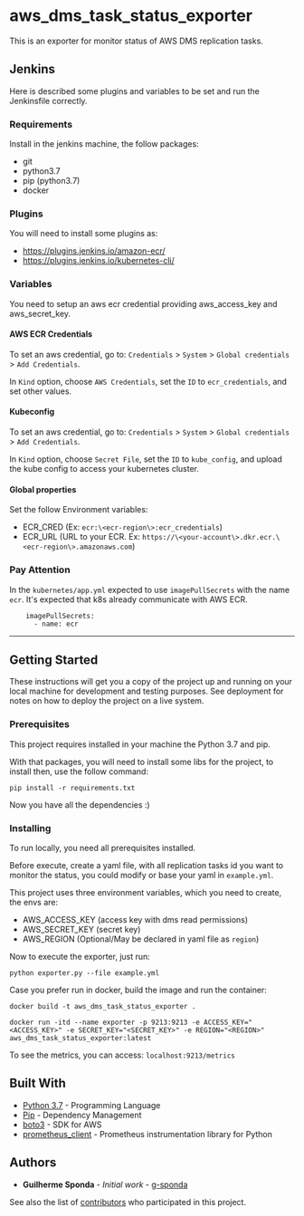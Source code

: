 # aws_dms_task_status_exporter

This is an exporter for monitor status of AWS DMS replication tasks.


## Jenkins

Here is described some plugins and variables to be set and run the Jenkinsfile correctly.

### Requirements

Install in the jenkins machine, the follow packages:
- git 
- python3.7
- pip (python3.7)
- docker 

### Plugins
You will need to install some plugins as:
- https://plugins.jenkins.io/amazon-ecr/
- https://plugins.jenkins.io/kubernetes-cli/

### Variables
You need to setup an aws ecr credential providing aws_access_key and aws_secret_key.

#### AWS ECR Credentials
To set an aws credential, go to: `Credentials` > `System` > `Global credentials` > `Add Credentials`. 

In `Kind` option, choose `AWS Credentials`, set the `ID` to `ecr_credentials`, and set other values.

#### Kubeconfig 
To set an aws credential, go to: `Credentials` > `System` > `Global credentials` > `Add Credentials`. 

In `Kind` option, choose `Secret File`, set the `ID` to `kube_config`, and upload the kube config to access your kubernetes cluster.

#### Global properties
Set the follow Environment variables:
- ECR_CRED (Ex: `ecr:\<ecr-region\>:ecr_credentials`)
- ECR_URL (URL to your ECR. Ex: `https://\<your-account\>.dkr.ecr.\<ecr-region\>.amazonaws.com`)

### Pay Attention
In the `kubernetes/app.yml` expected to use `imagePullSecrets` with the name `ecr`. It's expected that k8s already communicate with AWS ECR.
```
    imagePullSecrets:
      - name: ecr
```

---

## Getting Started

These instructions will get you a copy of the project up and running on your local machine for development and testing purposes. See deployment for notes on how to deploy the project on a live system.

### Prerequisites

This project requires installed in your machine the Python 3.7 and pip.

With that packages, you will need to install some libs for the project, to install then, use the follow command:

```
pip install -r requirements.txt
```

Now you have all the dependencies :)

### Installing

To run locally, you need all prerequisites installed.

Before execute, create a yaml file, with all replication tasks id you want to monitor the status, you could modify or base your yaml in `example.yml`.

This project uses three environment variables, which you need to create, the envs are:
* AWS_ACCESS_KEY (access key with dms read permissions)
* AWS_SECRET_KEY (secret key)
* AWS_REGION (Optional/May be declared in yaml file as `region`)

Now to execute the exporter, just run:

```
python exporter.py --file example.yml
```

Case you prefer run in docker, build the image and run the container:

```
docker build -t aws_dms_task_status_exporter .
```

```
docker run -itd --name exporter -p 9213:9213 -e ACCESS_KEY="<ACCESS_KEY>" -e SECRET_KEY="<SECRET_KEY>" -e REGION="<REGION>" aws_dms_task_status_exporter:latest
```

To see the metrics, you can access: 
`localhost:9213/metrics`

<!-- ## Running the tests

Explain how to run the automated tests for this system

### Break down into end to end tests

Explain what these tests test and why

```
Give an example
```

### And coding style tests

Explain what these tests test and why

```
Give an example
```

## Deployment

Add additional notes about how to deploy this on a live system -->

## Built With

* [Python 3.7](https://docs.python.org/3.7/index.html) - Programming Language
* [Pip](https://pip.pypa.io/en/stable/) - Dependency Management
* [boto3](https://boto3.amazonaws.com/v1/documentation/api/latest/index.html) - SDK for AWS
* [prometheus_client](https://github.com/prometheus/client_python) - Prometheus instrumentation library for Python

<!-- ## Contributing

Please read [CONTRIBUTING.md](https://gist.github.com/PurpleBooth/b24679402957c63ec426) for details on our code of conduct, and the process for submitting pull requests to us.

## Versioning

We use [SemVer](http://semver.org/) for versioning. For the versions available, see the [tags on this repository](https://github.com/your/project/tags).  -->

## Authors

* **Guilherme Sponda** - *Initial work* - [g-sponda](https://github.com/g-sponda)

See also the list of [contributors](https://github.com/g-sponda/aws_dms_task_status_exporter/contributors) who participated in this project.

<!-- ## License

This project is licensed under the MIT License - see the [LICENSE.md](LICENSE.md) file for details

## Acknowledgments

* Hat tip to anyone whose code was used
* Inspiration
* etc -->

